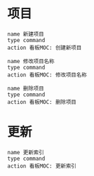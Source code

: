 # 项目
```button  
name 新建项目
type command  
action 看板MOC: 创建新项目
```
```button  
name 修改项目名称
type command  
action 看板MOC: 修改项目名称
```
```button  
name 删除项目
type command  
action 看板MOC: 删除项目
```
# 更新
```button  
name 更新索引
type command  
action 看板MOC: 更新索引
```
